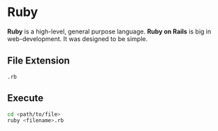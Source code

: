 # Ruby

**Ruby** is a high-level, general purpose language. **Ruby on Rails** is big in web-development. It was designed to be simple.

## File Extension

`.rb`

## Execute

```bash
cd <path/to/file>
ruby <filename>.rb
```
